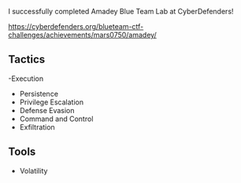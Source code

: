 I successfully completed Amadey Blue Team Lab at CyberDefenders!

https://cyberdefenders.org/blueteam-ctf-challenges/achievements/mars0750/amadey/ 

## Tactics

-Execution
- Persistence
- Privilege Escalation
- Defense Evasion
- Command and Control
- Exfiltration

## Tools

- Volatility
